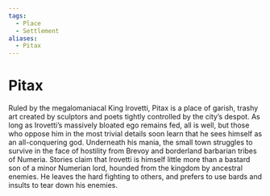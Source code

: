 ```yaml
---
tags:
  - Place
  - Settlement
aliases:
  - Pitax
---
```

# Pitax
Ruled by the megalomaniacal King Irovetti, Pitax is a place of garish, trashy art created by sculptors and poets tightly controlled by the city’s despot. As long as Irovetti’s massively bloated ego remains fed, all is well, but those who oppose him in the most trivial details soon learn that he sees himself as an all-conquering god. Underneath his mania, the small town struggles to survive in the face of hostility from Brevoy and borderland barbarian tribes of Numeria. Stories claim that Irovetti is himself little more than a bastard son of a minor Numerian lord, hounded from the kingdom by ancestral enemies. He leaves the hard fighting to others, and prefers to use bards and insults to tear down his enemies.